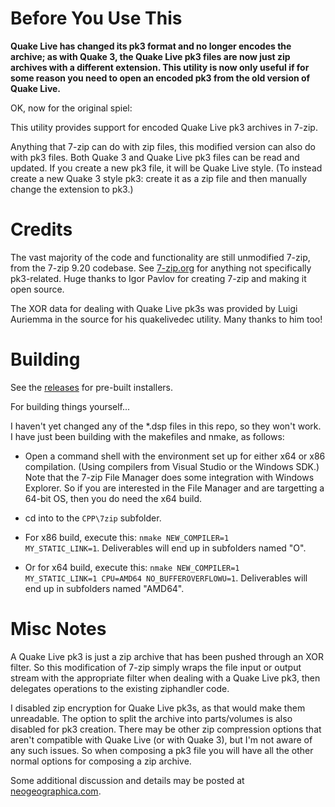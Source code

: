 Before You Use This
===================
**Quake Live has changed its pk3 format and no longer encodes the archive; as with Quake 3, the Quake Live pk3 files are now just zip archives with a different extension. This utility is now only useful if for some reason you need to open an encoded pk3 from the old version of Quake Live.**

OK, now for the original spiel:

This utility provides support for encoded Quake Live pk3 archives in 7-zip.

Anything that 7-zip can do with zip files, this modified version can also do with pk3 files. Both Quake 3 and Quake Live pk3 files can be read and updated. If you create a new pk3 file, it will be Quake Live style. (To instead create a new Quake 3 style pk3: create it as a zip file and then manually change the extension to pk3.)

Credits
=======
The vast majority of the code and functionality are still unmodified 7-zip, from the 7-zip 9.20 codebase. See [7-zip.org](http://7-zip.org/) for anything not specifically pk3-related. Huge thanks to Igor Pavlov for creating 7-zip and making it open source.

The XOR data for dealing with Quake Live pk3s was provided by Luigi Auriemma in the source for his quakelivedec utility. Many thanks to him too!

Building
========
See the [releases](https://github.com/neogeographica/7-zip-pk3/releases) for pre-built installers.

For building things yourself...

I haven't yet changed any of the *.dsp files in this repo, so they won't work. I have just been building with the makefiles and nmake, as follows:

* Open a command shell with the environment set up for either x64 or x86 compilation. (Using compilers from Visual Studio or the Windows SDK.) Note that the 7-zip File Manager does some integration with Windows Explorer. So if you are interested in the File Manager and are targetting a 64-bit OS, then you do need the x64 build.

* cd into to the <code>CPP\7zip</code> subfolder.

* For x86 build, execute this:
  <code>nmake NEW\_COMPILER=1 MY\_STATIC\_LINK=1</code>.
  Deliverables will end up in subfolders named "O".

* Or for x64 build, execute this:
  <code>nmake NEW\_COMPILER=1 MY\_STATIC\_LINK=1 CPU=AMD64 NO\_BUFFEROVERFLOWU=1</code>.
  Deliverables will end up in subfolders named "AMD64".

Misc Notes
==========
A Quake Live pk3 is just a zip archive that has been pushed through an XOR filter. So this modification of 7-zip simply wraps the file input or output stream with the appropriate filter when dealing with a Quake Live pk3, then delegates operations to the existing ziphandler code.

I disabled zip encryption for Quake Live pk3s, as that would make them unreadable. The option to split the archive into parts/volumes is also disabled for pk3 creation. There may be other zip compression options that aren't compatible with Quake Live (or with Quake 3), but I'm not aware of any such issues. So when composing a pk3 file you will have all the other normal options for composing a zip archive.

Some additional discussion and details may be posted at [neogeographica.com](http://neogeographica.com/).
